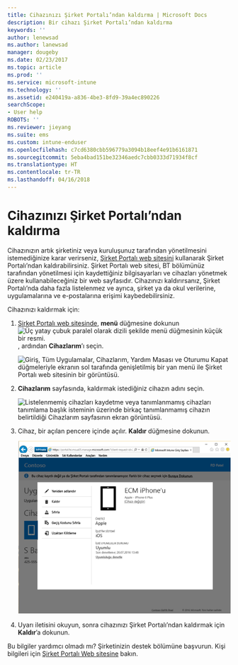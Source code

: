 ```yaml
---
title: Cihazınızı Şirket Portalı’ndan kaldırma | Microsoft Docs
description: Bir cihazı Şirket Portalı’ndan kaldırma
keywords: ''
author: lenewsad
ms.author: lanewsad
manager: dougeby
ms.date: 02/23/2017
ms.topic: article
ms.prod: ''
ms.service: microsoft-intune
ms.technology: ''
ms.assetid: e240419a-a836-4be3-8fd9-39a4ec890226
searchScope:
- User help
ROBOTS: ''
ms.reviewer: jieyang
ms.suite: ems
ms.custom: intune-enduser
ms.openlocfilehash: c7cd6380cbb596779a3094b18eef4e91b6161871
ms.sourcegitcommit: 5eba4bad151be32346aedc7cbb0333d71934f8cf
ms.translationtype: HT
ms.contentlocale: tr-TR
ms.lasthandoff: 04/16/2018
---
```

# <a name="remove-your-device-from-the-company-portal"></a>Cihazınızı Şirket Portalı’ndan kaldırma

Cihazınızın artık şirketiniz veya kuruluşunuz tarafından yönetilmesini istemediğinize karar verirseniz, [Şirket Portalı web sitesini](https://portal.manage.microsoft.com#HelpDeskDialog) kullanarak Şirket Portalı’ndan kaldırabilirsiniz. Şirket Portalı web sitesi, BT bölümünüz tarafından yönetilmesi için kaydettiğiniz bilgisayarları ve cihazları yönetmek üzere kullanabileceğiniz bir web sayfasıdır. Cihazınızı kaldırırsanız, Şirket Portalı’nda daha fazla listelenmez ve ayrıca, şirket ya da okul verilerine, uygulamalarına ve e-postalarına erişimi kaybedebilirsiniz.

Cihazınızı kaldırmak için:

1. [Şirket Portalı web sitesinde](https://portal.manage.microsoft.com#HelpDeskDialog), __menü__ düğmesine dokunun ![Üç yatay çubuk paralel olarak dizili şekilde menü düğmesinin küçük bir resmi.](/Intune/whats-new/media/CP_hamburger_menu.png), ardından __Cihazlarım__’ı seçin.

   ![Giriş, Tüm Uygulamalar, Cihazlarım, Yardım Masası ve Oturumu Kapat düğmeleriyle ekranın sol tarafında genişletilmiş bir yan menü ile Şirket Portalı web sitesinin bir görüntüsü.](/media/iwp-expanded-sidebar.png)

2. __Cihazlarım__ sayfasında, kaldırmak istediğiniz cihazın adını seçin.

    ![Listelenmemiş cihazları kaydetme veya tanımlanmamış cihazları tanımlama başlık isteminin üzerinde birkaç tanımlanmamış cihazın belirtildiği Cihazlarım sayfasının ekran görüntüsü.](./media/macOS_enroll_002_tap_here_banner.png)

3. Cihaz, bir açılan pencere içinde açılır. **Kaldır** düğmesine dokunun.

   ![Şirket Portalı web sitesinde seçilen bir cihaza yönelik Yeniden Adlandır, Kaldır, Cihazı Sıfırla, Geçiş Kodunu Sıfırla ve Uzaktan Kilitleme dahil tüm seçenekler. ](./media/iwp-screen-with-all-options.png)

4. Uyarı iletisini okuyun, sonra cihazınızı Şirket Portalı’ndan kaldırmak için **Kaldır**’a dokunun.

Bu bilgiler yardımcı olmadı mı? Şirketinizin destek bölümüne başvurun. Kişi bilgileri için [Şirket Portalı Web sitesine](https://portal.manage.microsoft.com#HelpDeskDialog) bakın.
